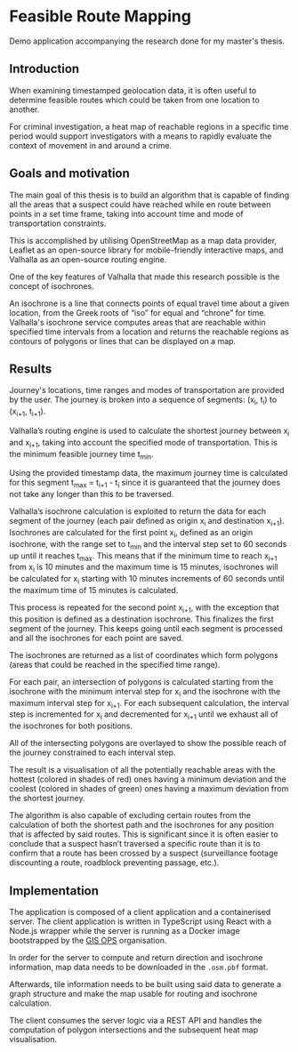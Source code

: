 # Feasible Route Mapping

Demo application accompanying the research done for my master's thesis.

## Introduction

When examining timestamped geolocation data, it is often useful to determine feasible routes which could be taken from one location to another.

For criminal investigation, a heat map of reachable regions in a specific time period would support investigators with a means to rapidly evaluate the context of movement in and around a crime.

## Goals and motivation

The main goal of this thesis is to build an algorithm that is capable of finding all the areas that a suspect could have reached while en route between points in a set time frame, taking into account time and mode of transportation constraints.

This is accomplished by utilising OpenStreetMap as a map data provider, Leaflet as an open-source library for mobile-friendly interactive maps, and Valhalla as an open-source routing engine.

One of the key features of Valhalla that made this research possible is the concept of isochrones.

An isochrone is a line that connects points of equal travel time about a given location, from the Greek roots of “iso” for equal and “chrone” for time. Valhalla's isochrone service computes areas that are reachable within specified time intervals from a location and returns the reachable regions as contours of polygons or lines that can be displayed on a map.

## Results

Journey's locations, time ranges and modes of transportation are provided by the user. The journey is broken into a sequence of segments: (x<sub>i</sub>, t<sub>i</sub>) to (x<sub>i+1</sub>, t<sub>i+1</sub>).

Valhalla’s routing engine is used to calculate the shortest journey between x<sub>i</sub> and x<sub>i+1</sub>, taking into account the specified mode of transportation. This is the minimum feasible journey time t<sub>min</sub>. 

Using the provided timestamp data, the maximum journey time is calculated for this segment t<sub>max</sub> = t<sub>i+1</sub> - t<sub>i</sub> since it is guaranteed that the journey does not take any longer than this to be traversed. 

Valhalla’s isochrone calculation is exploited to return the data for each segment of the journey (each pair defined as origin x<sub>i</sub> and destination x<sub>i+1</sub>). Isochrones are calculated for the first point x<sub>i</sub>, defined as an origin isochrone, with the range set to t<sub>min</sub> and the interval step set to 60 seconds up until it reaches t<sub>max</sub>. This means that if the minimum time to reach x<sub>i+1</sub> from x<sub>i</sub> is 10 minutes and the maximum time is 15 minutes, isochrones will be calculated for x<sub>i</sub> starting with 10 minutes increments of 60 seconds until the maximum time of 15 minutes is calculated.

This process is repeated for the second point x<sub>i+1</sub>, with the exception that this position is defined as a destination isochrone. This finalizes the first segment of the journey. This keeps going until each segment is processed and all the isochrones for each point are saved.

The isochrones are returned as a list of coordinates which form polygons (areas that could be reached in the specified time range).

For each pair, an intersection of polygons is calculated starting from the isochrone with the minimum interval step for x<sub>i</sub> and the isochrone with the maximum interval step for x<sub>i+1</sub>. For each subsequent calculation, the interval step is incremented for x<sub>i</sub> and decremented for x<sub>i+1</sub> until we exhaust all of the isochrones for both positions.

All of the intersecting polygons are overlayed to show the possible reach of the journey constrained to each interval step.

The result is a visualisation of all the potentially reachable areas with the hottest (colored in shades of red) ones having a minimum deviation and the coolest (colored in shades of green) ones having a maximum deviation from the shortest journey.

The algorithm is also capable of excluding certain routes from the calculation of both the shortest path and the isochrones for any position that is affected by said routes. This is significant since it is often easier to conclude that a suspect hasn’t traversed a specific route than it is to confirm that a route has been crossed by a suspect (surveillance footage discounting a route, roadblock preventing passage, etc.).

## Implementation

The application is composed of a client application and a containerised server.
The client application is written in TypeScript using React with a Node.js wrapper while the server is running as a Docker image bootstrapped by the [GIS OPS](https://github.com/gis-ops/docker-valhalla) organisation.

In order for the server to compute and return direction and isochrone information, map data needs to be downloaded in the `.osm.pbf` format.

Afterwards, tile information needs to be built using said data to generate a graph structure and make the map usable for routing and isochrone calculation.

The client consumes the server logic via a REST API and handles the computation of polygon intersections and the subsequent heat map visualisation.
